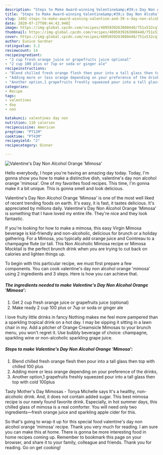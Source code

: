 ```yaml
---
description: "Steps to Make Award-winning Valentine&amp;#39;s Day Non Alcohol Orange &amp;#39;Mimosa&amp;#39;"
title: "Steps to Make Award-winning Valentine&amp;#39;s Day Non Alcohol Orange &amp;#39;Mimosa&amp;#39;"
slug: 1492-steps-to-make-award-winning-valentine-and-39-s-day-non-alcohol-orange-and-39-mimosa-and-39
date: 2020-07-27T00:44:43.940Z
image: https://img-global.cpcdn.com/recipes/4895039263080448/751x532cq70/valentines-day-non-alcohol-orange-mimosa-recipe-main-photo.jpg
thumbnail: https://img-global.cpcdn.com/recipes/4895039263080448/751x532cq70/valentines-day-non-alcohol-orange-mimosa-recipe-main-photo.jpg
cover: https://img-global.cpcdn.com/recipes/4895039263080448/751x532cq70/valentines-day-non-alcohol-orange-mimosa-recipe-main-photo.jpg
author: Eunice Gardner
ratingvalue: 3.2
reviewcount: 14
recipeingredient:
- "2 cup fresh orange juice or grapefruits juice optional"
- "2 cup 100 plus or 7up or soda or ginger ale"
recipeinstructions:
- "Blend chilled fresh orange flesh then pour into a tall glass then top with chilled 100 plus"
- "Adding more or less orange depending on your preference of the drinks,"
- "Another option,1 grapefruits freshly squeezed pour into a tall glass then top with cold 100plus"
categories:
- Recipe
tags:
- valentines
- day
- non

katakunci: valentines day non 
nutrition: 110 calories
recipecuisine: American
preptime: "PT12M"
cooktime: "PT43M"
recipeyield: "2"
recipecategory: Dinner

---
```



![Valentine&#39;s Day Non Alcohol Orange &#39;Mimosa&#39;](https://img-global.cpcdn.com/recipes/4895039263080448/751x532cq70/valentines-day-non-alcohol-orange-mimosa-recipe-main-photo.jpg)

Hello everybody, I hope you're having an amazing day today. Today, I'm gonna show you how to make a distinctive dish, valentine&#39;s day non alcohol orange &#39;mimosa&#39;. One of my favorites food recipes. This time, I'm gonna make it a bit unique. This is gonna smell and look delicious.

Valentine&#39;s Day Non Alcohol Orange &#39;Mimosa&#39; is one of the most well liked of recent trending foods on earth. It's easy, it is fast, it tastes delicious. It's appreciated by millions daily. Valentine&#39;s Day Non Alcohol Orange &#39;Mimosa&#39; is something that I have loved my entire life. They're nice and they look fantastic.

If you&#39;re looking for how to make a mimosa, this easy Virgin Mimosa beverage is kid-friendly and non-alcoholic, delicious for brunch or a holiday gathering. For a Mimosa, you typically add orange juice and Cointreau to a champagne flute (or tall. This Non Alcoholic Mimosa recipe or Mimosa Mocktail is the perfect brunch drink when you are trying to cut back on calories and lighten things up.


To begin with this particular recipe, we must first prepare a few components. You can cook valentine&#39;s day non alcohol orange &#39;mimosa&#39; using 2 ingredients and 3 steps. Here is how you can achieve that.

<!--inarticleads1-->

##### The ingredients needed to make Valentine&#39;s Day Non Alcohol Orange &#39;Mimosa&#39;:

1. Get 2 cup fresh orange juice or grapefruits juice (optional)
1. Make ready 2 cup 100 plus or 7up or soda or ginger ale


I love fruity little drinks in fancy Nothing makes me feel more pampered than a sparkling tropical drink on a hot day. I may be sipping it sitting in a lawn chair in my. Add a pitcher of Orange Creamsicle Mimosas to your brunch menu, you won&#39;t regret it. Use bubbly beverage of choice: champagne, sparkling wine or non-alcoholic sparkling grape juice. 

<!--inarticleads2-->

##### Steps to make Valentine&#39;s Day Non Alcohol Orange &#39;Mimosa&#39;:

1. Blend chilled fresh orange flesh then pour into a tall glass then top with chilled 100 plus
1. Adding more or less orange depending on your preference of the drinks,
1. Another option,1 grapefruits freshly squeezed pour into a tall glass then top with cold 100plus


Tasty Mother&#39;s Day Mimosas - Tonya Michelle says It&#39;s a healthy, non-alcoholic drink. And, it does not contain added sugar. This best mimosa recipe is our newly found favorite drink. Especially, in hot summer days, this chilled glass of mimosa is a real comforter. You will need only two ingredients—fresh orange juice and sparkling apple cider for this. 

So that's going to wrap it up for this special food valentine&#39;s day non alcohol orange &#39;mimosa&#39; recipe. Thank you very much for reading. I am sure you can make this at home. There is gonna be more interesting food in home recipes coming up. Remember to bookmark this page on your browser, and share it to your family, colleague and friends. Thank you for reading. Go on get cooking!
